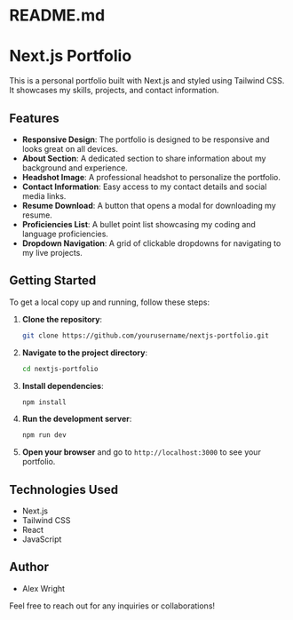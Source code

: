 # README.md

# Next.js Portfolio

This is a personal portfolio built with Next.js and styled using Tailwind CSS. It showcases my skills, projects, and contact information.

## Features

- **Responsive Design**: The portfolio is designed to be responsive and looks great on all devices.
- **About Section**: A dedicated section to share information about my background and experience.
- **Headshot Image**: A professional headshot to personalize the portfolio.
- **Contact Information**: Easy access to my contact details and social media links.
- **Resume Download**: A button that opens a modal for downloading my resume.
- **Proficiencies List**: A bullet point list showcasing my coding and language proficiencies.
- **Dropdown Navigation**: A grid of clickable dropdowns for navigating to my live projects.

## Getting Started

To get a local copy up and running, follow these steps:

1. **Clone the repository**:
   ```bash
   git clone https://github.com/yourusername/nextjs-portfolio.git
   ```

2. **Navigate to the project directory**:
   ```bash
   cd nextjs-portfolio
   ```

3. **Install dependencies**:
   ```bash
   npm install
   ```

4. **Run the development server**:
   ```bash
   npm run dev
   ```

5. **Open your browser** and go to `http://localhost:3000` to see your portfolio.

## Technologies Used

- Next.js
- Tailwind CSS
- React
- JavaScript

## Author

- Alex Wright

Feel free to reach out for any inquiries or collaborations!